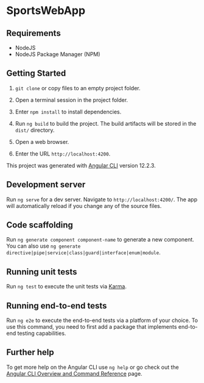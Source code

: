 # SportsWebApp

## Requirements

  * NodeJS
  * NodeJS Package Manager (NPM)

## Getting Started

1. `git clone` or copy files to an empty project folder.

2. Open a terminal session in the project folder.

3. Enter `npm install` to install dependencies.

4. Run `ng build` to build the project. The build artifacts will be stored in the `dist/` directory.

5. Open a web browser.

6. Enter the URL `http://localhost:4200`.

This project was generated with [Angular CLI](https://github.com/angular/angular-cli) version 12.2.3.

## Development server

Run `ng serve` for a dev server. Navigate to `http://localhost:4200/`. The app will automatically reload if you change any of the source files.

## Code scaffolding

Run `ng generate component component-name` to generate a new component. You can also use `ng generate directive|pipe|service|class|guard|interface|enum|module`.

## Running unit tests

Run `ng test` to execute the unit tests via [Karma](https://karma-runner.github.io).

## Running end-to-end tests

Run `ng e2e` to execute the end-to-end tests via a platform of your choice. To use this command, you need to first add a package that implements end-to-end testing capabilities.

## Further help

To get more help on the Angular CLI use `ng help` or go check out the [Angular CLI Overview and Command Reference](https://angular.io/cli) page.
